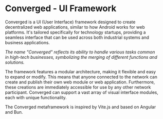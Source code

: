# Converged - UI Framework

Converged is a UI (User Interface) framework designed to create decentralized web applications, similar to how Android
works for web platforms. It's tailored specifically for technology startups, providing a seamless interface that can be
used across both industrial systems and business applications. 

*The name "Converged" reflects its ability to handle
various tasks common in high-tech businesses, symbolizing the merging of different functions and solutions.*

The framework features a modular architecture, making it flexible and easy to expand or modify. This means that anyone
connected to the network can create and publish their own web module or web application. Furthermore, these creations
are
immediately accessible for use by any other network participant. Converged can support a vast array of visual interface
modules, each with unique functionality.

The Converged metaframework is inspired by Vite.js and based on Angular and Bun.